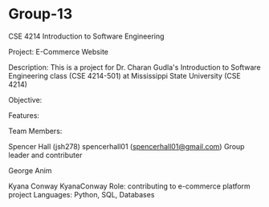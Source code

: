 # Group-13
CSE 4214 Introduction to Software Engineering

Project:
E-Commerce Website

Description:
This is a project for Dr. Charan Gudla's Introduction to Software Engineering class (CSE 4214-501) at Mississippi State University (CSE 4214)

Objective:


Features:


Team Members:

Spencer Hall (jsh278)
spencerhall01 (spencerhall01@gmail.com)
Group leader and contributer

George Anim

Kyana Conway
KyanaConway
Role: contributing to e-commerce platform project
Languages: Python, SQL, Databases
